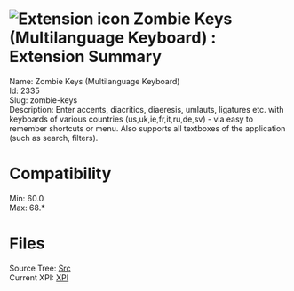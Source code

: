 # ![Extension icon](https://addons.thunderbird.net/user-media/addon_icons/2/2335-64.png?modified=1568117255) Zombie Keys (Multilanguage Keyboard) : Extension Summary

Name: Zombie Keys (Multilanguage Keyboard)  
Id: 2335  
Slug: zombie-keys  
Description: Enter accents, diacritics, diaeresis, umlauts, ligatures etc. with keyboards of various countries (us,uk,ie,fr,it,ru,de,sv) - via easy to remember shortcuts or menu. Also supports all textboxes of the application (such as search, filters).
  

# Compatibility
Min: 60.0  
Max: 68.*  

# Files

Source Tree: [Src](x68/2335-zombie-keys/src)  
Current XPI: [XPI](x68/2335-zombie-keys/xpi)  



